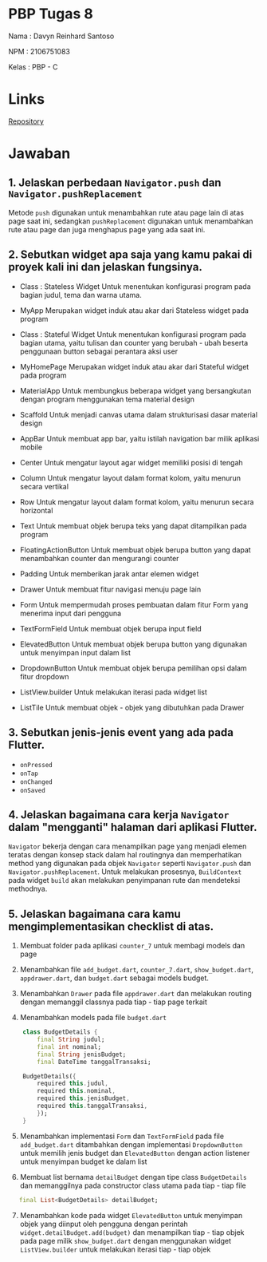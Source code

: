 # PBP Tugas 8

Nama : Davyn Reinhard Santoso

NPM : 2106751083

Kelas : PBP - C

# Links

[Repository](https://github.com/dreins/pbp-flutter-lab.git)

# Jawaban

## 1. Jelaskan perbedaan `Navigator.push` dan `Navigator.pushReplacement`
Metode `push` digunakan untuk menambahkan rute atau page lain di atas page saat ini, sedangkan `pushReplacement` digunakan untuk menambahkan rute atau page dan juga menghapus page yang ada saat ini. 

## 2. Sebutkan widget apa saja yang kamu pakai di proyek kali ini dan jelaskan fungsinya.
- Class : Stateless Widget
Untuk menentukan konfigurasi program pada bagian judul, tema dan warna utama.

- MyApp
Merupakan widget induk atau akar dari Stateless widget pada program

- Class : Stateful Widget
Untuk menentukan konfigurasi program pada bagian utama, yaitu tulisan dan counter yang berubah - ubah beserta penggunaan button sebagai perantara aksi user

- MyHomePage
Merupakan widget induk atau akar dari Stateful widget pada program

- MaterialApp
Untuk membungkus beberapa widget yang bersangkutan dengan program menggunakan tema material design

- Scaffold
Untuk menjadi canvas utama dalam strukturisasi dasar material design

- AppBar
Untuk membuat app bar, yaitu istilah navigation bar milik aplikasi mobile

- Center
Untuk mengatur layout agar widget memiliki posisi di tengah

- Column
Untuk mengatur layout dalam format kolom, yaitu menurun secara vertikal

- Row
Untuk mengatur layout dalam format kolom, yaitu menurun secara horizontal

- Text
Untuk membuat objek berupa teks yang dapat ditampilkan pada program

- FloatingActionButton
Untuk membuat objek berupa button yang dapat menambahkan counter dan mengurangi counter

- Padding
Untuk memberikan jarak antar elemen widget

- Drawer
Untuk membuat fitur navigasi menuju page lain

- Form
Untuk mempermudah proses pembuatan dalam fitur Form yang menerima input dari pengguna

- TextFormField
Untuk membuat objek berupa input field

- ElevatedButton
Untuk membuat objek berupa button yang digunakan untuk menyimpan input dalam list

- DropdownButton
Untuk membuat objek berupa pemilihan opsi dalam fitur dropdown

- ListView.builder
Untuk melakukan iterasi pada widget list

- ListTile
Untuk membuat objek - objek yang dibutuhkan pada Drawer

## 3. Sebutkan jenis-jenis event yang ada pada Flutter.
- `onPressed`
- `onTap`
- `onChanged`
- `onSaved`

## 4. Jelaskan bagaimana cara kerja `Navigator` dalam "mengganti" halaman dari aplikasi Flutter.
`Navigator` bekerja dengan cara menampilkan page yang menjadi elemen teratas dengan konsep stack dalam hal routingnya dan memperhatikan method yang digunakan pada objek `Navigator` seperti `Navigator.push` dan `Navigator.pushReplacement`. Untuk melakukan prosesnya, `BuildContext` pada widget `build` akan melakukan penyimpanan rute dan mendeteksi methodnya. 

## 5. Jelaskan bagaimana cara kamu mengimplementasikan checklist di atas.
1. Membuat folder pada aplikasi `counter_7` untuk membagi models dan page

2. Menambahkan file `add_budget.dart`, `counter_7.dart`, `show_budget.dart`, `appdrawer.dart`, dan `budget.dart` sebagai models budget.

3. Menambahkan `Drawer` pada file `appdrawer.dart` dan melakukan routing dengan memanggil classnya pada tiap - tiap page terkait

4. Menambahkan models pada file  `budget.dart` 
```Dart
    class BudgetDetails {
        final String judul;
        final int nominal;
        final String jenisBudget;
        final DateTime tanggalTransaksi;

    BudgetDetails({
        required this.judul,
        required this.nominal,
        required this.jenisBudget,
        required this.tanggalTransaksi,
        });
    }
```

5. Menambahkan implementasi `Form` dan `TextFormField` pada file `add_budget.dart` ditambahkan dengan implementasi `DropdownButton` untuk memilih jenis budget dan `ElevatedButton` dengan action listener untuk menyimpan budget ke dalam list

6. Membuat list bernama `detailBudget` dengan tipe class `BudgetDetails` dan memanggilnya pada constructor class utama pada tiap - tiap file 
```Dart
   final List<BudgetDetails> detailBudget;
``` 

7. Menambahkan kode pada widget `ElevatedButton` untuk menyimpan objek yang diinput oleh pengguna dengan perintah `widget.detailBudget.add(budget)` dan menampilkan tiap - tiap objek pada page milik `show_budget.dart` dengan menggunakan widget `ListView.builder` untuk melakukan iterasi tiap - tiap objek

